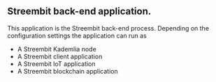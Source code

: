 ## Streembit back-end application.

 This application is the Streembit back-end process. Depending on the configuration settings the application can run as
 * A Streembit Kademlia node
 * A Streembit client application
 * A Streembit IoT application
 * A Streembit blockchain application
